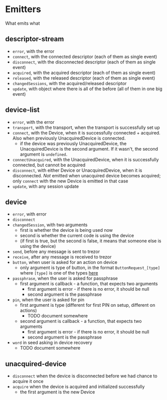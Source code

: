 Emitters
====

What emits what

descriptor-stream
----
* `error`, with the error
* `connect`, with the connected descriptor (each of them as single event)
* `disconnect`, with the disconnected descriptor (each of them as single event)
* `acquired`, with the acquired descriptor (each of them as single event)
* `released`, with the released descriptor (each of them as single event)
* `changedSessions`, with the acquired/released descriptor
* `update`, with object where there is all of the before (all of them in one big event)


device-list
----
* `error`, with the error
* `transport`, with the transport, when the transport is successfully set up
* `connect`, with the Device, when it is successfully connected + acquired. Also when previously UnacquiredDevice is connected.
  * if the device was previously UnacquiredDevice, the UnacquiredDevice is the second argument. If it wasn't, the second argument is `undefined`.
* `connectUnacquired`, with the UnacquiredDevice, when it is successfully connected, but cannot be acquired
* `disconnect`, with either Device or UnacquiredDevice, when it is disconnected. *Not* emitted when unacquired device becomes acquired; only `connect` with the new Device is emitted in that case
* `update`, with any session update


device
---
* `error`, with error
* `disconnect`
* `changedSession`, with two arguments
  * first is whether the device is being used now
  * second is whether the current code is using the device
  * (if first is true, but the second is false, it means that someone else is using the device)
* `send`, before any message is sent to trezor
* `receive`, after any message is received to trezor
* `button`, when user is asked for an action on device
  * only argument is type of button, in the format `ButtonRequest_[type]` where `[type]` is one of the types [here](https://github.com/trezor/trezor-common/blob/master/protob/types.proto#L78-L89)
* `passphrase`, when the user is asked for passphrase
  * first argument is callback - a function, that expects two arguments
     * first argument is error - if there is no error, it should be null
     * second argument is the passphrase
* `pin`, when the user is asked for pin
  * first argument is type (different for first PIN on setup, different on actions)
     * TODO document somewhere
  * second argument is callback - a function, that expects two arguments
     * first argument is error - if there is no error, it should be null
     * second argument is the passphrase
* `word` in seed asking in device recovery
  * TODO document somewhere

unacquired-device
---
* `disconnect` when the device is disconnected before we had chance to acquire it once
* `acquire` when the device is acquired and initialized successfully
   * the first argument is the new Device
